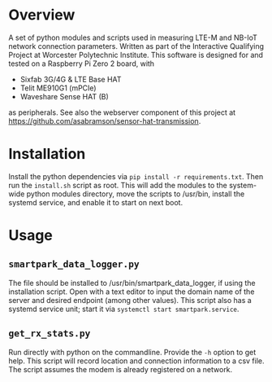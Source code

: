 # Overview
A set of python modules and scripts used in measuring LTE-M and NB-IoT network connection parameters.
Written as part of the Interactive Qualifying Project at Worcester Polytechnic Institute.
This software is designed for and tested on a Raspberry Pi Zero 2 board, with
- Sixfab 3G/4G & LTE Base HAT
- Telit ME910G1 (mPCIe)
- Waveshare Sense HAT (B)

as peripherals.
See also the webserver component of this project at https://github.com/asabramson/sensor-hat-transmission.
# Installation
Install the python dependencies via `pip install -r requirements.txt`.
Then run the `install.sh` script as root.
This will add the modules to the system-wide python modules directory, move the scripts to /usr/bin, install the systemd service, and enable it to start on next boot.
# Usage
## `smartpark_data_logger.py`
The file should be installed to /usr/bin/smartpark_data_logger, if using the installation script.
Open with a text editor to input the domain name of the server and desired endpoint (among other values).
This script also has a systemd service unit; start it via
`systemctl start smartpark.service`.
## `get_rx_stats.py`
Run directly with python on the commandline.
Provide the `-h` option to get help.
This script will record location and connection information to a csv file.
The script assumes the modem is already registered on a network.
